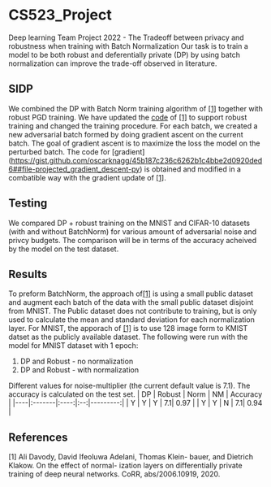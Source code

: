 # CS523_Project
Deep learning Team Project 2022 - The Tradeoff between privacy and robustness when training with Batch Normalization
Our task is to train a model to be both robust and deferentially private (DP) by using batch normalization can improve the trade-off observed in literature. 
## SIDP
We combined the DP with Batch Norm training algorithm of [[1]](#1) together with robust PGD training. We have updated the [code](https://github.com/uds-lsv/SIDP) of [[1]](#1) to support robust training and changed the training procedure. For each batch, we created a new adversarial batch formed by doing gradient ascent on the current batch. The goal of gradient ascent is to maximize the loss the model on the perturbed batch. The code for [gradient] (https://gist.github.com/oscarknagg/45b187c236c6262b1c4bbe2d0920ded6##file-projected_gradient_descent-py) is obtained and modified in a combatible way with the gradient update of [[1]](#1).
## Testing
We compared DP + robust training on the MNIST and CIFAR-10 datasets (with and without BatchNorm) for various amount of adversarial noise and privcy budgets. The comparison will be in terms of the accuracy acheived by the model on the test dataset.

## Results
To preform BatchNorm, the approach of[[1]](#1) is using a small public dataset and augment each batch of the data with the small public dataset disjoint from MNIST. The Public dataset does not contribute to training, but is only used to calculate the mean and standard deviation for each normalization layer. For MNIST, the apporach of [[1]](#1) is to use 128 image form to KMIST datset as  the publicly available dataset.
The following were run with the model for MNIST dataset with 1 epoch: 

1. DP and Robust - no normalization
2. DP and Robust - with normalization 

Different values for noise-multiplier (the current default value is 7.1).
The accuracy is calculated on the test set.
| DP | Robust | Norm | NM | Accuracy |
|----|:-------|:----:|:--:|---------:|
| Y  |    Y   |  Y   | 7.1|    0.97  |
| Y  |    Y   |  N   | 7.1|    0.94  |


## References
<a id="1">[1]</a> 
Ali Davody, David Ifeoluwa Adelani, Thomas Klein-
bauer, and Dietrich Klakow. On the effect of normal-
ization layers on differentially private training of deep
neural networks. CoRR, abs/2006.10919, 2020.
